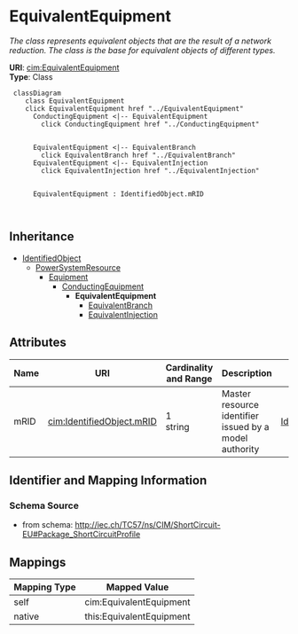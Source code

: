 # EquivalentEquipment


_The class represents equivalent objects that are the result of a network reduction. The class is the base for equivalent objects of different types._





**URI**: [cim:EquivalentEquipment](http://iec.ch/TC57/CIM100#EquivalentEquipment)<br />
**Type**: Class




```mermaid
 classDiagram
    class EquivalentEquipment
    click EquivalentEquipment href "../EquivalentEquipment"
      ConductingEquipment <|-- EquivalentEquipment
        click ConductingEquipment href "../ConductingEquipment"
      

      EquivalentEquipment <|-- EquivalentBranch
        click EquivalentBranch href "../EquivalentBranch"
      EquivalentEquipment <|-- EquivalentInjection
        click EquivalentInjection href "../EquivalentInjection"
      
      
      EquivalentEquipment : IdentifiedObject.mRID
        
      
```





## Inheritance
* [IdentifiedObject](IdentifiedObject.md)
    * [PowerSystemResource](PowerSystemResource.md)
        * [Equipment](Equipment.md)
            * [ConductingEquipment](ConductingEquipment.md)
                * **EquivalentEquipment**
                    * [EquivalentBranch](EquivalentBranch.md)
                    * [EquivalentInjection](EquivalentInjection.md)



## Attributes


| Name | URI | Cardinality and Range | Description | Inheritance |
| ---  | --- | --- | --- | --- |
| mRID | [cim:IdentifiedObject.mRID](http://iec.ch/TC57/CIM100#IdentifiedObject.mRID) | 1 <br />  string  | Master resource identifier issued by a model authority | [IdentifiedObject](IdentifiedObject.md) |









## Identifier and Mapping Information







### Schema Source


* from schema: http://iec.ch/TC57/ns/CIM/ShortCircuit-EU#Package_ShortCircuitProfile





## Mappings

| Mapping Type | Mapped Value |
| ---  | ---  |
| self | cim:EquivalentEquipment |
| native | this:EquivalentEquipment |




